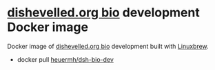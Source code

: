 # [dishevelled.org bio](https://github.com/heuermh/dishevelled-bio) development Docker image
Docker image of [dishevelled.org bio](https://github.com/heuermh/dishevelled-bio) development built with [Linuxbrew](http://brew.sh/linuxbrew/).

 * docker pull [heuermh/dsh-bio-dev](https://registry.hub.docker.com/u/heuermh/dsh-bio-dev/)